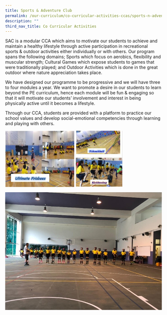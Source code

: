 ```yaml
---
title: Sports & Adventure Club
permalink: /our-curriculum/co-curricular-activities-ccas/sports-n-adventure-club
description: ""
third_nav_title: Co Curricular Activities
---
```

SAC is a modular CCA which aims to motivate our students to achieve and maintain a healthy lifestyle through active participation in recreational sports & outdoor activities either individually or with others. Our program spans the following domains; Sports which focus on aerobics, flexibility and muscular strength; Cultural Games which expose students to games that were traditionally played; and Outdoor Activities which is done in the great outdoor where nature appreciation takes place.

We have designed our programme to be progressive and we will have three to four modules a year. We want to promote a desire in our students to learn beyond the PE curriculum, hence each module will be fun & engaging so that it will motivate our students’ involvement and interest in being physically active until it becomes a lifestyle.

Through our CCA, students are provided with a platform to practice our school values and develop social-emotional competencies through learning and playing with others.

<img src="/images/sports%20and%20adventure%20club.png"  
style="width:75%">

![Sports & Adventure Club](/images/sports%20and%20adventure%20club_2.jpg)